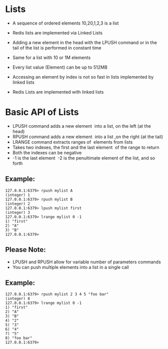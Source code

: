 # Lists

- A sequence of ordered elements 
10,20,1,2,3 is a list 

- Redis lists are implemented via Linked Lists 
- Adding a new element in the head with the LPUSH command or in the tail of the list is performed in constant time
- Same for a list with 10 or 1M elements
- Every list value (Element) can be up to 512MB
- Accessing an element by index is not so fast in lists implemented by linked lists
- Redis Lists are implemented with linked lists


# Basic API of Lists

- LPUSH command adds a new element  into a list, on the left (at the head)
- RPUSH command adds a new element  into a list ,on the right (at the tail)
- LRANGE command extracts ranges of  elements from lists
- Takes two indexes, the first and the last element  of the range to return 
- Both the indexes can be negative
- -1 is the last element  -2 is the penultimate element of the list, and so forth

## Example:

```
127.0.0.1:6379> rpush mylist A
(integer) 1
127.0.0.1:6379> rpush mylist B
(integer) 2
127.0.0.1:6379> lpush mylist first
(integer) 3
127.0.0.1:6379> lrange mylist 0 -1
1) "first"
2) "A"
3) "B"
127.0.0.1:6379> 
```

## Please Note:

- LPUSH and RPUSH  allow for variable number of parameters commands
- You can push multiple elements into a list in a single call

## Example:

```
127.0.0.1:6379> rpush mylist 2 3 4 5 "foo bar"
(integer) 8
127.0.0.1:6379> lrange mylist 0 -1
1) "first"
2) "A"
3) "B"
4) "2"
5) "3"
6) "4"
7) "5"
8) "foo bar"
127.0.0.1:6379>
```
